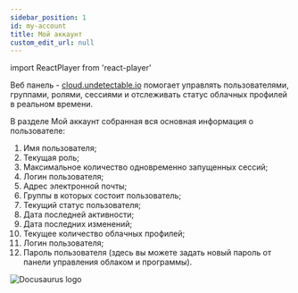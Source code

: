 ```yaml
---
sidebar_position: 1
id: my-account
title: Мой аккаунт
custom_edit_url: null
---
```

import ReactPlayer from 'react-player'

Веб панель - [cloud.undetectable.io](https://cloud.undetectable.io/) помогает управлять пользователями, группами, ролями, сессиями и отслеживать статус облачных профилей в реальном времени.

В разделе Мой аккаунт собранная вся основная информация о пользователе:
1. Имя пользователя;
2. Текущая роль;
3. Максимальное количество одновременно запущенных сессий;
4. Логин пользователя;
5. Адрес электронной почты;
6. Группы в которых состоит пользователь;
7. Текущий статус пользователя;
8. Дата последней активности;
9. Дата последних изменений;
10. Текущее количество облачных профилей;
11. Логин пользователя;
12. Пароль пользователя (здесь вы можете задать новый пароль от панели управления облаком и программы).

![Docusaurus logo](/img/2-cloud/1-my-account/eng/my-account-1.png)
